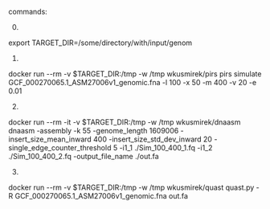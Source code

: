 commands:

0)
export TARGET_DIR=/some/directory/with/input/genom

1)
docker run --rm -v $TARGET_DIR:/tmp -w /tmp wkusmirek/pirs pirs simulate GCF_000270065.1_ASM27006v1_genomic.fna -l 100 -x 50 -m 400 -v 20 -e 0.01

2)
docker run --rm -it -v $TARGET_DIR:/tmp -w /tmp wkusmirek/dnaasm dnaasm -assembly -k 55 -genome_length 1609006 -insert_size_mean_inward 400 -insert_size_std_dev_inward 20 -single_edge_counter_threshold 5 -i1_1 ./Sim_100_400_1.fq -i1_2 ./Sim_100_400_2.fq -output_file_name ./out.fa

3)
docker run --rm -v $TARGET_DIR:/tmp -w /tmp wkusmirek/quast quast.py -R GCF_000270065.1_ASM27006v1_genomic.fna out.fa

